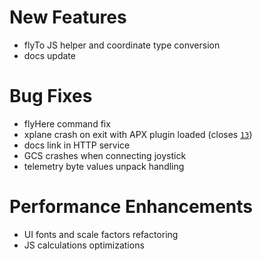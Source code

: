 # New Features
* flyTo JS helper and coordinate type conversion
* docs update

# Bug Fixes
* flyHere command fix
* xplane crash on exit with APX plugin loaded (closes [`13`](https://github.com/uavos/apx-gcs/issues/13))
* docs link in HTTP service
* GCS crashes when connecting joystick
* telemetry byte values unpack handling

# Performance Enhancements
* UI fonts and scale factors refactoring
* JS calculations optimizations
